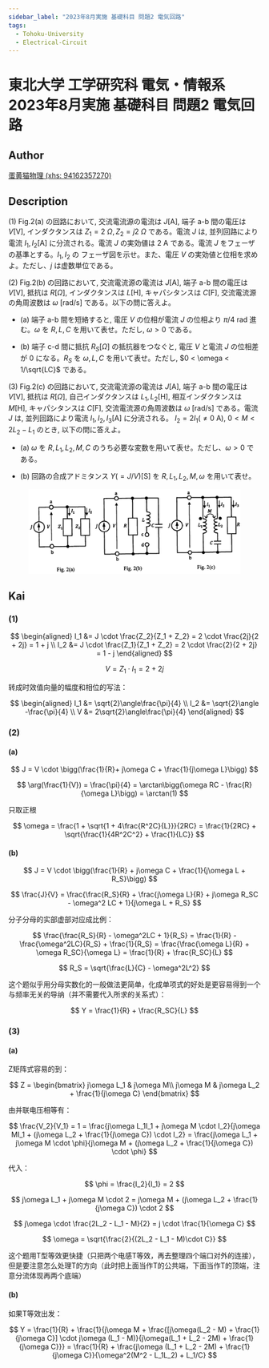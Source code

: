 ```yaml
---
sidebar_label: "2023年8月実施 基礎科目 問題2 電気回路"
tags:
  - Tohoku-University
  - Electrical-Circuit
---
```

# 東北大学 工学研究科 電気・情報系 2023年8月実施 基礎科目 問題2 電気回路

## **Author**
[蛋黄猫物理 (xhs: 94162357270)](https://www.xiaohongshu.com/user/profile/67173192000000001e009fa7?xsec_token=YBaJbvO4qazzvNUB-8gkqSwFa4usRBcKTQe93j6tfxtPw=)

## **Description**
(1) Fig.2(a) の回路において, 交流電流源の電流は $J$[A], 端子 a-b 間の電圧は $V$[V], インダクタンスは $Z_1 = 2\ \Omega,Z_2 = j2\ \Omega$ である。電流 $J$ は, 並列回路により電流 $I_1,I_2$[A] に分流される。電流 $J$ の実効値は $2$ A である。電流 $J$ をフェーザの基準とする。$I_1,I_2$ の
フェーザ図を示せ。また、電圧 $V$ の実効値と位相を求めよ。ただし、$j$ は虚数単位である。

(2) Fig.2(b) の回路において, 交流電流源の電流は $J$[A], 端子 a-b 間の電圧は $V$[V], 抵抗は $R[\Omega]$, インダクタンスは $L$[H], キャパシタンスは $C$[F], 交流電流源の角周波数は $\omega$ [rad/s] である。以下の問に答えよ。

- (a) 端子 a-b 間を短絡すると, 電圧 $V$ の位相が電流 $J$ の位相より $\pi/4$ rad 進む。$\omega$ を $R,L,C$ を用いて表せ。ただし, $\omega > 0$ である。

- (b) 端子 c-d 間に抵抗 $R_S[\Omega]$ の抵抗器をつなぐと, 電圧 $V$ と電流 $J$ の位相差が $0$ になる。$R_S$ を $\omega,L,C$ を用いて表せ。ただし, $0 < \omega < 1/\sqrt{LC}$ である。
 
(3) Fig.2(c) の回路において, 交流電流源の電流は $J$[A], 端子 a-b 間の電圧は $V$[V], 抵抗は $R[\Omega]$, 自己インダクタンスは $L_1,L_2$[H], 相互インダクタンスは $M$[H], キャパシタンスは $C$[F], 交流電流源の角周波数は $\omega$ [rad/s] である。電流 $J$ は, 並列回路により電流 $I_1,I_2,I_3$[A] に分流される。 $I_2 = 2I_1 (\neq 0 \ \text{A})$, $0 < M < 2L_2 - L_1$ のとき, 以下の問に答えよ。

- (a) $\omega$ を $R,L_1,L_2,M,C$ のうち必要な変数を用いて表せ。ただし、$\omega > 0$ である。

- (b) 回路の合成アドミタンス $Y(=J/V)$[S] を $R,L_1,L_2,M,\omega$ を用いて表せ。

<figure style="text-align:center;">
  <img src="https://raw.githubusercontent.com/Myyura/the_kai_project_assets/main/kakomonn/tohoku_university/engineering/ecei_202308_kiso_2_electrical_circuit.png" width="600"/>
</figure>

## **Kai** 
### (1)

$$
\begin{aligned}
I_1 &= J \cdot \frac{Z_2}{Z_1 + Z_2} = 2 \cdot \frac{2j}{2 + 2j} = 1 + j \\
I_2 &= J \cdot \frac{Z_1}{Z_1 + Z_2} = 2 \cdot \frac{2}{2 + 2j} = 1 - j
\end{aligned}
$$

$$
V = Z_1 \cdot I_1 = 2 + 2j
$$

转成时效值向量的幅度和相位的写法：

$$
\begin{aligned}
I_1 &= \sqrt{2}\angle\frac{\pi}{4} \\
I_2 &= \sqrt{2}\angle -\frac{\pi}{4} \\
V &= 2\sqrt{2}\angle\frac{\pi}{4}
\end{aligned}
$$

### (2)
#### (a)

$$
J = V \cdot \bigg(\frac{1}{R}+ j\omega C + \frac{1}{j\omega L}\bigg)
$$

$$
\arg(\frac{1}{V}) = \frac{\pi}{4} = \arctan\bigg(\omega RC - \frac{R}{\omega L}\bigg) = \arctan(1)
$$

只取正根

$$
\omega = \frac{1 + \sqrt{1 + 4\frac{R^2C}{L}}}{2RC} = \frac{1}{2RC} + \sqrt{\frac{1}{4R^2C^2} + \frac{1}{LC}}
$$

#### (b)

$$
J = V \cdot \bigg(\frac{1}{R} + j\omega C + \frac{1}{j\omega L + R_S}\bigg)
$$

$$
\frac{J}{V} = \frac{\frac{R_S}{R} + \frac{j\omega L}{R} + j\omega R_SC - \omega^2 LC + 1}{j\omega L + R_S}
$$

分子分母的实部虚部对应成比例：

$$
\frac{\frac{R_S}{R} - \omega^2LC + 1}{R_S} = \frac{1}{R} - \frac{\omega^2LC}{R_S} + \frac{1}{R_S} = \frac{\frac{\omega L}{R} + \omega R_SC}{\omega L} = \frac{1}{R} + \frac{R_SC}{L}
$$

$$
R_S = \sqrt{\frac{L}{C} - \omega^2L^2}
$$

这个题似乎用分母实数化的一般做法更简单，化成单项式的好处是更容易得到一个与频率无关的导纳（并不需要代入所求的关系式）：

$$
Y = \frac{1}{R} + \frac{R_SC}{L}
$$

### (3)
#### (a)
Z矩阵式容易的到：

$$
Z = \begin{bmatrix}
j\omega L_1 & j\omega M\\
j\omega M & j\omega L_2 + \frac{1}{j\omega C}
\end{bmatrix}
$$

由并联电压相等有：

$$
\frac{V_2}{V_1} = 1 = \frac{j\omega L_1I_1 + j\omega M \cdot I_2}{j\omega MI_1 + (j\omega L_2 + \frac{1}{j\omega C}) \cdot I_2} = \frac{j\omega L_1 + j\omega M \cdot \phi}{j\omega M + (j\omega L_2 + \frac{1}{j\omega C}) \cdot \phi}
$$

代入：

$$
\phi = \frac{I_2}{I_1} = 2
$$

$$
j\omega L_1 + j\omega M \cdot 2 = j\omega M + (j\omega L_2 + \frac{1}{j\omega C}) \cdot 2
$$

$$
j\omega \cdot \frac{2L_2 - L_1 - M}{2} = j \cdot \frac{1}{\omega C}
$$

$$
\omega = \sqrt{\frac{2}{(2L_2 - L_1 - M)\cdot C}}
$$

这个题用T型等效更快捷（只把两个电感T等效，再去整理四个端口对外的连接），但是要注意怎么处理T的方向（此时把上面当作T的公共端，下面当作T的顶端，注意分流体现再两个底端）

#### (b)
如果T等效出发：

$$
Y = \frac{1}{R} + \frac{1}{j\omega M + \frac{[j\omega(L_2 - M) + \frac{1}{j\omega C}] \cdot j\omega (L_1 - M)}{j\omega(L_1 + L_2 - 2M) + \frac{1}{j\omega C}}} = \frac{1}{R} + \frac{j\omega (L_1 + L_2 - 2M) + \frac{1}{j\omega C}}{\omega^2(M^2 - L_1L_2) + L_1/C}
$$